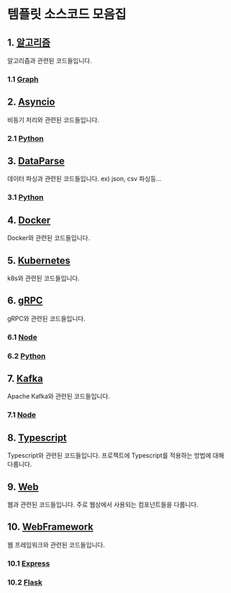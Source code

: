 # 템플릿 소스코드 모음집

## 1. [알고리즘](/Algorithm)
알고리즘과 관련된 코드들입니다.
### 1.1 [Graph](/Algorithm/Graph/)

## 2. [Asyncio](/Asyncio)
비동기 처리와 관련된 코드들입니다.
### 2.1 [Python](/Asyncio/Python/)

## 3. [DataParse](/DataParse)
데이터 파싱과 관련된 코드들입니다.
ex) json, csv 파싱등...
### 3.1 [Python](/DataParse/Python)

## 4. [Docker](/Docker)
Docker와 관련된 코드들입니다.

## 5. [Kubernetes](/Kubernetes/)
k8s와 관련된 코드들입니다.

## 6. [gRPC](/gRPC/)
gRPC와 관련된 코드들입니다.
### 6.1 [Node](/gRPC/Node)
### 6.2 [Python](/gRPC/Python)

## 7. [Kafka](/Kafka/)
Apache Kafka와 관련된 코드들입니다.
### 7.1 [Node](/Kafka/Node/)

## 8. [Typescript](/Typescript/)
Typescript와 관련된 코드들입니다.
프로젝트에 Typescript를 적용하는 방법에 대해 다룹니다.

## 9. [Web](/Web/)
웹과 관련된 코드들입니다.
주로 웹상에서 사용되는 컴포넌트들을 다룹니다.

## 10. [WebFramework](/WebFramework/)
웹 프레임워크와 관련된 코드들입니다.
### 10.1 [Express](/WebFramework/Express/)
### 10.2 [Flask](/WebFramework/Flask)

